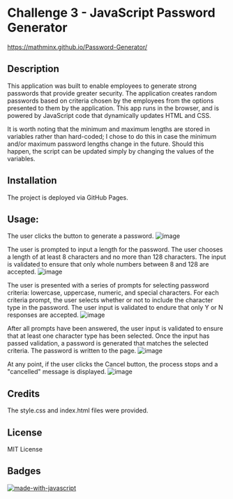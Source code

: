 # Challenge 3 - JavaScript Password Generator

https://mathminx.github.io/Password-Generator/

## Description
This application was built to enable employees to generate strong passwords that provide greater security. The application creates random passwords based on criteria chosen by the employees from the options presented to them by the application. This app runs in the browser, and is powered by JavaScript code that dynamically updates HTML and CSS. 

It is worth noting that the minimum and maximum lengths are stored in variables rather than hard-coded; I chose to do this in case the minimum and/or maximum password lengths change in the future. Should this happen, the script can be updated simply by changing the values of the variables. 

## Installation
The project is deployed via GitHub Pages.

## Usage:

The user clicks the button to generate a password.
![image](https://user-images.githubusercontent.com/122234007/216850741-52ee757e-733f-4d43-9e7e-d712a8837543.png)


The user is prompted to input a length for the password. The user chooses a length of at least 8 characters and no more than 128 characters. The input is validated to ensure that only whole numbers between 8 and 128 are accepted. 
![image](https://user-images.githubusercontent.com/122234007/216851271-7a28ae1c-542c-43f6-b92c-0db6fdff1f34.png)


The user is presented with a series of prompts for selecting password criteria: lowercase, uppercase, numeric, and special characters. For each criteria prompt, the user selects whether or not to include the character type in the password. The user input is validated to endure that only Y or N responses are accepted.
![image](https://user-images.githubusercontent.com/122234007/216850854-3d2acb27-4d40-4298-9085-da88eb9aa13e.png)


After all prompts have been answered, the user input is validated to ensure that at least one character type has been selected. Once the input has passed validation, a password is generated that matches the selected criteria. The password is written to the page.
![image](https://user-images.githubusercontent.com/122234007/216851146-4b4c45c6-df30-4378-8843-e57016470bb2.png)

At any point, if the user clicks the Cancel button, the process stops and a "cancelled" message is displayed. 
![image](https://user-images.githubusercontent.com/122234007/216851659-618049e3-dd8b-4a8f-92ff-6a3040394e32.png)


## Credits

The style.css and index.html files were provided.

## License

MIT License

## Badges

[![made-with-javascript](https://img.shields.io/badge/Made%20with-JavaScript-1f425f.svg)](https://www.javascript.com)

